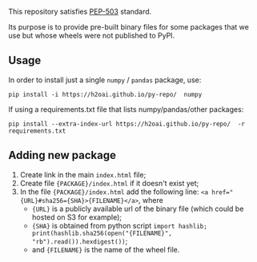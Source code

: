 This repository satisfies [PEP-503](https://www.python.org/dev/peps/pep-0503/)
standard.

Its purpose is to provide pre-built binary files for some packages that we use 
but whose wheels were not published to PyPI.

## Usage ##

In order to install just a single `numpy` / `pandas` package, use:
```
pip install -i https://h2oai.github.io/py-repo/  numpy
```


If using a requirements.txt file that lists numpy/pandas/other packages:
```
pip install --extra-index-url https://h2oai.github.io/py-repo/  -r requirements.txt
```

## Adding new package ##

1. Create link in the main `index.html` file;
2. Create file `{PACKAGE}/index.html` if it doesn't exist yet;
3. In the file `{PACKAGE}/index.html` add the following line:
   `<a href="{URL}#sha256={SHA}>{FILENAME}</a>`, where
   - `{URL}` is a publicly available url of the binary file (which could be hosted on S3 for example);
   - `{SHA}` is obtained from python script 
     `import hashlib; print(hashlib.sha256(open("{FILENAME}", "rb").read()).hexdigest())`;
   - and `{FILENAME}` is the name of the wheel file.
